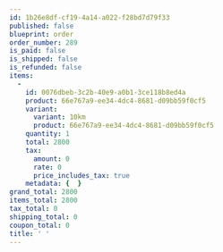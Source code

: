 ```yaml
---
id: 1b26e8df-cf19-4a14-a022-f28bd7d79f33
published: false
blueprint: order
order_number: 289
is_paid: false
is_shipped: false
is_refunded: false
items:
  -
    id: 0076dbeb-3c2b-40e9-a0b1-3ce118b8ed4a
    product: 66e767a9-ee34-4dc4-8681-d09bb59f0cf5
    variant:
      variant: 10km
      product: 66e767a9-ee34-4dc4-8681-d09bb59f0cf5
    quantity: 1
    total: 2800
    tax:
      amount: 0
      rate: 0
      price_includes_tax: true
    metadata: {  }
grand_total: 2800
items_total: 2800
tax_total: 0
shipping_total: 0
coupon_total: 0
title: ' '
---
```

